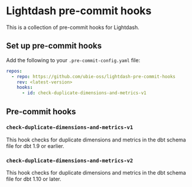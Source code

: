 # Lightdash pre-commit hooks

This is a collection of pre-commit hooks for Lightdash.

## Set up pre-commit hooks

Add the following to your `.pre-commit-config.yaml` file:

```yaml
repos:
  - repo: https://github.com/ubie-oss/lightdash-pre-commit-hooks
    rev: <latest-version>
    hooks:
      - id: check-duplicate-dimensions-and-metrics-v1
```

## Pre-commit hooks

### `check-duplicate-dimensions-and-metrics-v1`

This hook checks for duplicate dimensions and metrics in the dbt schema file for dbt 1.9 or earlier.

### `check-duplicate-dimensions-and-metrics-v2`

This hook checks for duplicate dimensions and metrics in the dbt schema file for dbt 1.10 or later.
